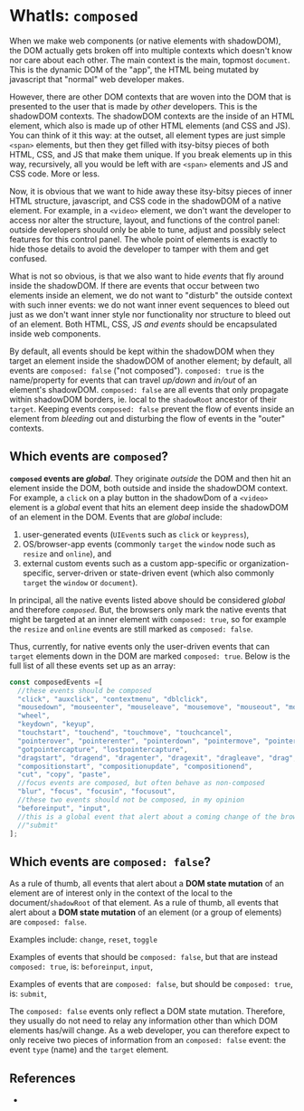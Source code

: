 # WhatIs: `composed`

When we make web components (or native elements with shadowDOM), the DOM actually gets broken off into multiple contexts which doesn't know nor care about each other. The main context is the main, topmost `document`. This is the dynamic DOM of the "app", the HTML being mutated by javascript that "normal" web developer makes.

However, there are other DOM contexts that are woven into the DOM that is presented to the user that is made by *other* developers. This is the shadowDOM contexts. The shadowDOM contexts are the inside of an HTML element, which also is made up of other HTML elements (and CSS and JS). You can think of it this way: at the outset, all element types are just simple `<span>` elements, but then they get filled with itsy-bitsy pieces of both HTML, CSS, and JS that make them unique. If you break elements up in this way, recursively, all you would be left with are `<span>` elements and JS and CSS code. More or less.

Now, it is obvious that we want to hide away these itsy-bitsy pieces of inner HTML structure,  javascript, and CSS code in the shadowDOM of a native element. For example, in a `<video>` element, we don't want the developer to access nor alter the structure, layout, and functions of the control panel: outside developers should only be able to tune, adjust and possibly select features for this control panel. The whole point of elements is exactly to hide those details to avoid the developer to tamper with them and get confused.

What is not so obvious, is that we also want to hide *events* that fly around inside the shadowDOM. If there are events that occur between two elements inside an element, we do not want to "disturb" the outside context with such inner events: we do not want inner event sequences to bleed out just as we don't want inner style nor functionality nor structure to bleed out of an element. Both HTML, CSS, JS *and events* should be encapsulated inside web components.   

By default, all events should be kept within the shadowDOM when they target an element inside the shadowDOM of another element; by default, all events are `composed: false` ("not composed"). `composed: true` is the name/property for events that can travel *up/down* and *in/out* of an element's shadowDOM. `composed: false` are all events that only propagate within shadowDOM borders, ie. local to the `shadowRoot` ancestor of their `target`. Keeping events `composed: false` prevent the flow of events inside an element from *bleeding* out and disturbing the flow of events in the "outer" contexts.  

## Which events are `composed`?

**`composed` events are *global***. They originate *outside* the DOM and then hit an element inside the DOM, both outside and inside the shadowDOM context. For example, a `click` on a play button in the shadowDom of a `<video>` element is a *global* event that hits an element deep inside the shadowDOM of an element in the DOM. Events that are *global* include:
1. user-generated events (`UIEvent`s such as `click` or `keypress`),
2. OS/browser-app events (commonly `target` the `window` node such as `resize` and `online`), and 
3. external custom events such as a custom app-specific or organization-specific, server-driven or state-driven event (which also commonly `target` the `window` or `document`).

In principal, all the native events listed above should be considered *global* and therefore *`composed`*. But, the browsers only mark the native events that might be targeted at an inner element with `composed: true`, so for example the `resize` and `online` events are still marked as `composed: false`.

Thus, currently, for native events only the user-driven events that can `target` elements down in the DOM are marked `composed: true`. Below is the full list of all these events set up as an array:    

```javascript
const composedEvents =[
  //these events should be composed
  "click", "auxclick", "contextmenu", "dblclick",
  "mousedown", "mouseenter", "mouseleave", "mousemove", "mouseout", "mouseover", "mouseup",
  "wheel",
  "keydown", "keyup",
  "touchstart", "touchend", "touchmove", "touchcancel",
  "pointerover", "pointerenter", "pointerdown", "pointermove", "pointerup", "pointercancel", "pointerout", "pointerleave",
  "gotpointercapture", "lostpointercapture",
  "dragstart", "dragend", "dragenter", "dragexit", "dragleave", "drag", "dragover", "drop",
  "compositionstart", "compositionupdate", "compositionend",
  "cut", "copy", "paste",
  //focus events are composed, but often behave as non-composed
  "blur", "focus", "focusin", "focusout",
  //these two events should not be composed, in my opinion
  "beforeinput", "input",
  //this is a global event that alert about a coming change of the browser state that should be composed. It doesn't matter where the submit occurs, you want the DOM above to be able to intercept it.
  //"submit"
];
```

## Which events are `composed: false`?

As a rule of thumb, all events that alert about a **DOM state mutation** of an element are of interest only in the context of the local to the document/`shadowRoot` of that element. As a rule of thumb, all events that alert about a **DOM state mutation** of an element (or a group of elements) are `composed: false`.

Examples include:
`change`, `reset`, `toggle`

Examples of events that should be `composed: false`, but that are instead `composed: true`, is:
  `beforeinput`, `input`,

Examples of events that are `composed: false`, but should be `composed: true`, is:
  `submit`,
  
The `composed: false` events only reflect a DOM state mutation. Therefore, they usually do not need to relay any information other than which DOM elements has/will change. As a web developer, you can therefore expect to only receive two pieces of information from an `composed: false` event: the event `type` (name) and the `target` element.
    
## References

 * 